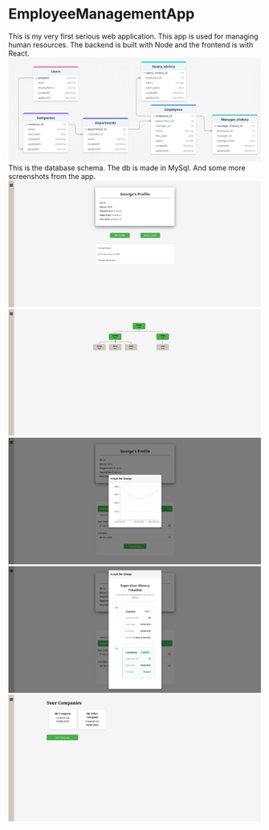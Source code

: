 # EmployeeManagementApp

This is my very first serious web application. This app is used for managing human resources. The backend is built with Node and the frontend is with React.
![DB_schema](screenshots/DB_schema.png)
This is the database schema. The db is made in MySql.
And some more screenshots from the app.
![EmployeeProfile](screenshots/EmployeeProfile.png)
![Employees](screenshots/Employees.png)
![SalaryGraph](screenshots/SalaryGraph.png)
![SupervisorTimeline](screenshots/SupervisorTimeline.png)
![YourCompanies](screenshots/YourCompanies.png)



